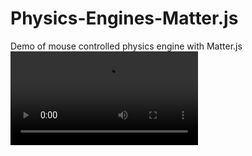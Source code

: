 # Physics-Engines-Matter.js
Demo of mouse controlled physics engine with Matter.js
![alt text](https://github.com/donscara/Force-Accumulation-Mouse-Tracking/blob/main/2020-12-26%2023-30-35.mkv)
